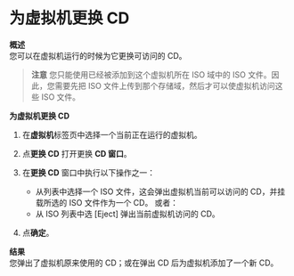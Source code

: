 # 为虚拟机更换 CD

**概述**<br/>
您可以在虚拟机运行的时候为它更换可访问的 CD。

> **注意**
> 您只能使用已经被添加到这个虚拟机所在 ISO 域中的 ISO 文件。因此，您需要先把 ISO 文件上传到那个存储域，然后才可以使虚拟机访问这些 ISO 文件。

**为虚拟机更换 CD**
1. 在**虚拟机**标签页中选择一个当前正在运行的虚拟机。

2. 点**更换 CD** 打开更换 **CD 窗口**。

3. 在**更换 CD** 窗口中执行以下操作之一：
   * 从列表中选择一个 ISO 文件，这会弹出虚拟机当前可以访问的 CD，并挂载所选的 ISO 文件作为一个 CD。
   或者：
   * 从 ISO 列表中选 [Eject] 弹出当前虚拟机访问的 CD。

4. 点**确定**。

**结果**<br/>
您弹出了虚拟机原来使用的 CD；或在弹出 CD 后为虚拟机添加了一个新 CD。
